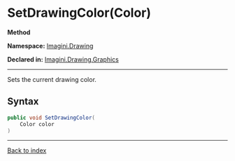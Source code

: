 # SetDrawingColor(Color)

**Method**

**Namespace:** [Imagini.Drawing](Imagini.Drawing.md)

**Declared in:** [Imagini.Drawing.Graphics](Imagini.Drawing.Graphics.md)

------



Sets the current drawing color.


## Syntax

```csharp
public void SetDrawingColor(
	Color color
)
```

------

[Back to index](index.md)